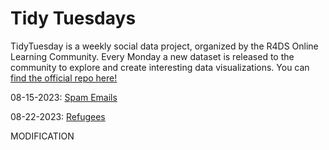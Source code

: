 # Tidy Tuesdays

TidyTuesday is a weekly social data project, organized by the R4DS Online Learning Community. Every Monday a new dataset is released to the community to explore and create interesting data visualizations. You can [find the official repo here!](https://github.com/rfordatascience/tidytuesday)

  08-15-2023: [Spam Emails](https://github.com/alisonbautista46/tidy_tuesdays/tree/08-15-2023-Spam)

  08-22-2023: [Refugees](https://github.com/alisonbautista46/tidy_tuesdays/tree/08-22-2023-Refugees)

MODIFICATION 
